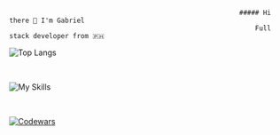                                                               ##### Hi there 👋 I'm Gabriel
                                                                  Full stack developer from 🇵🇭

![Top Langs](https://github-readme-stats.vercel.app/api/top-langs/?username=gabrielyangzon&theme=tokyonight&show_icons=true&layout=compact)

<p>&nbsp;</p>

![My Skills](https://skillicons.dev/icons?i=js,typescript,cs,html,css,angular,react&theme=dark&perline=5)

<p>&nbsp;</p>


[![Codewars](https://www.codewars.com/users/gabrielyangzon/badges/small)](https://www.codewars.com/users/gabrielyangzon)

<!--
**gabrielyangzon/gabrielyangzon** is a ✨ _special_ ✨ repository because its `README.md` (this file) appears on your GitHub profile.



Here are some ideas to get you started:

- 🔭 I’m currently working on ...
- 🌱 I’m currently learning ...
- 👯 I’m looking to collaborate on ...
- 🤔 I’m looking for help with ...
- 💬 Ask me about ...
- 📫 How to reach me: ...
- 😄 Pronouns: ...
- ⚡ Fun fact: ...
-->
